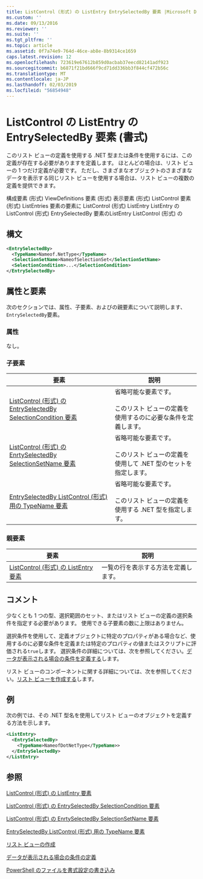 ```yaml
---
title: ListControl (形式) の ListEntry EntrySelectedBy 要素 |Microsoft Docs
ms.custom: ''
ms.date: 09/13/2016
ms.reviewer: ''
ms.suite: ''
ms.tgt_pltfrm: ''
ms.topic: article
ms.assetid: 0f7a74e9-764d-46ce-ab8e-8b9314ce1659
caps.latest.revision: 12
ms.openlocfilehash: 723619e67612b859d0acbab37eecd82141adf923
ms.sourcegitcommit: b6871f21bd666f9cd71dd336bb3f844cf472b56c
ms.translationtype: MT
ms.contentlocale: ja-JP
ms.lasthandoff: 02/03/2019
ms.locfileid: "56854948"
---
```

# <a name="entryselectedby-element-for-listentry-for-listcontrol-format"></a>ListControl の ListEntry の EntrySelectedBy 要素 (書式)

このリスト ビューの定義を使用する .NET 型または条件を使用するには、この定義が存在する必要がありますを定義します。 ほとんどの場合は、リスト ビューの 1 つだけ定義が必要です。 ただし、さまざまなオブジェクトのさまざまなデータを表示する同じリスト ビューを使用する場合は、リスト ビューの複数の定義を提供できます。

構成要素 (形式) ViewDefinitions 要素 (形式) 表示要素 (形式) ListControl 要素 (形式) ListEntries 要素の要素に ListControl (形式) ListEntry ListEntry の ListControl (形式) EntrySelectedBy 要素のListEntry ListControl (形式) の

## <a name="syntax"></a>構文

```xml
<EntrySelectedBy>
  <TypeName>Nameof.NetType</TypeName>
  <SelectionSetName>NameofSelectionSet</SelectionSetName>
  <SelectionCondition>...</SelectionCondition>
</EntrySelectedBy>
```

## <a name="attributes-and-elements"></a>属性と要素

次のセクションでは、属性、子要素、およびの親要素について説明します、`EntrySelectedBy`要素。

### <a name="attributes"></a>属性

なし。

### <a name="child-elements"></a>子要素

|要素|説明|
|-------------|-----------------|
|[ListControl (形式) の EntrySelectedBy SelectionCondition 要素](./selectioncondition-element-for-entryselectedby-for-listcontrol-format.md)|省略可能な要素です。<br /><br /> このリスト ビューの定義を使用するのに必要な条件を定義します。|
|[ListControl (形式) の EnrtySelectedBy SelectionSetName 要素](./selectionsetname-element-for-entryselectedby-for-listcontrol-format.md)|省略可能な要素です。<br /><br /> このリスト ビューの定義を使用して .NET 型のセットを指定します。|
|[EntrySelectedBy ListControl (形式) 用の TypeName 要素](./typename-element-for-entryselectedby-for-listcontrol-format.md)|省略可能な要素です。<br /><br /> このリスト ビューの定義を使用する .NET 型を指定します。|

### <a name="parent-elements"></a>親要素

|要素|説明|
|-------------|-----------------|
|[ListControl (形式) の ListEntry 要素](./listentry-element-for-listcontrol-format.md)|一覧の行を表示する方法を定義します。|

## <a name="remarks"></a>コメント

少なくとも 1 つの型、選択範囲のセット、またはリスト ビューの定義の選択条件を指定する必要があります。 使用できる子要素の数に上限はありません。

選択条件を使用して、定義オブジェクトに特定のプロパティがある場合など、使用するのに必要な条件を定義または特定のプロパティの値またはスクリプトに評価される`true`します。 選択条件の詳細については、次を参照してください。[データが表示される場合の条件を定義する](./defining-conditions-for-displaying-data.md)します。

リスト ビューのコンポーネントに関する詳細については、次を参照してください。[リスト ビューを作成する](./creating-a-list-view.md)します。

## <a name="example"></a>例

次の例では、その .NET 型名を使用してリスト ビューのオブジェクトを定義する方法を示します。

```xml
<ListEntry>
  <EntrySelectedBy>
    <TypeName>NameofDotNetType</TypeName>>
  </EntrySelectedBy>
</ListEntry>
```

## <a name="see-also"></a>参照

[ListControl (形式) の ListEntry 要素](./listentry-element-for-listcontrol-format.md)

[ListControl (形式) の EntrySelectedBy SelectionCondition 要素](./selectioncondition-element-for-entryselectedby-for-listcontrol-format.md)

[ListControl (形式) の EnrtySelectedBy SelectionSetName 要素](./selectionsetname-element-for-entryselectedby-for-listcontrol-format.md)

[EntrySelectedBy ListControl (形式) 用の TypeName 要素](./typename-element-for-entryselectedby-for-listcontrol-format.md)

[リスト ビューの作成](./creating-a-list-view.md)

[データが表示される場合の条件の定義](./defining-conditions-for-displaying-data.md)

[PowerShell のファイルを書式設定の書き込み](./writing-a-powershell-formatting-file.md)
